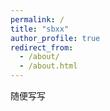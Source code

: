 ```yaml
---
permalink: /
title: "sbxx"
author_profile: true
redirect_from: 
  - /about/
  - /about.html
---
```


随便写写
